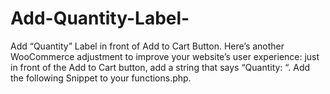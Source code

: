 # Add-Quantity-Label-
Add “Quantity” Label in front of Add to Cart Button. Here’s another WooCommerce adjustment to improve your website’s user experience: just in front of the Add to Cart button, add a string that says “Quantity: “. Add the following Snippet to your functions.php.
